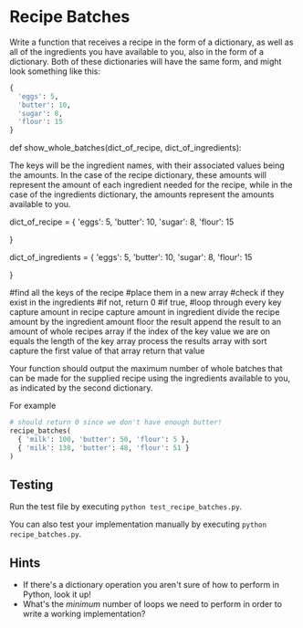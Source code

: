 # Recipe Batches

Write a function that receives a recipe in the form of a dictionary, as well as all of the ingredients you have available to you, also in the form of a dictionary. Both of these dictionaries will have the same form, and might look something like this:

```python
{
  'eggs': 5,
  'butter': 10,
  'sugar': 8,
  'flour': 15
}
```

def show_whole_batches(dict_of_recipe, dict_of_ingredients):

The keys will be the ingredient names, with their associated values being the amounts. In the case of the recipe dictionary, these amounts will represent the amount of each ingredient needed for the recipe, while in the case of the ingredients dictionary, the amounts represent the amounts available to you.

dict_of_recipe = {
'eggs': 5,
'butter': 10,
'sugar': 8,
'flour': 15

}

dict_of_ingredients = {
'eggs': 5,
'butter': 10,
'sugar': 8,
'flour': 15

}

#find all the keys of the recipe
#place them in a new array
#check if they exist in the ingredients
#if not, return 0
#if true,
#loop through every key
capture amount in recipe
capture amount in ingredient
divide the recipe amount by the ingredient amount
floor the result
append the result to an amount of whole recipes array
if the index of the key value we are on equals the length of the key array
process the results array with sort
capture the first value of that array
return that value

Your function should output the maximum number of whole batches that can be made for the supplied recipe using the ingredients available to you, as indicated by the second dictionary.

For example

```python
# should return 0 since we don't have enough butter!
recipe_batches(
  { 'milk': 100, 'butter': 50, 'flour': 5 },
  { 'milk': 138, 'butter': 48, 'flour': 51 }
)
```

## Testing

Run the test file by executing `python test_recipe_batches.py`.

You can also test your implementation manually by executing `python recipe_batches.py`.

## Hints

- If there's a dictionary operation you aren't sure of how to perform in Python, look it up!
- What's the _minimum_ number of loops we need to perform in order to write a working implementation?
